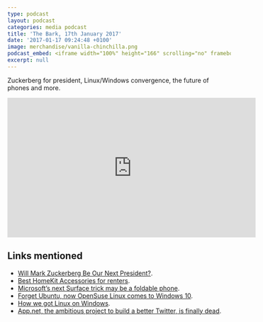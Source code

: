 ```yaml
---
type: podcast
layout: podcast
categories: media podcast
title: 'The Bark, 17th January 2017'
date: '2017-01-17 09:24:48 +0100'
image: merchandise/vanilla-chinchilla.png
podcast_embed: <iframe width="100%" height="166" scrolling="no" frameborder="no" src="https://w.soundcloud.com/player/?url=https%3A//api.soundcloud.com/tracks/303105192&amp;color=ff5500&amp;auto_play=false&amp;hide_related=false&amp;show_comments=true&amp;show_user=true&amp;show_reposts=false"></iframe>
excerpt: null
---
```


Zuckerberg for president, Linux/Windows convergence, the future of phones and more.

<iframe width="560" height="315" src="https://www.youtube.com/embed/X5YQsVZcjME" frameborder="0" allowfullscreen></iframe>

## Links mentioned

-   [Will Mark Zuckerberg Be Our Next President?](https://www.vanityfair.com/news/2017/01/will-mark-zuckerberg-be-our-next-president).
-   [Best HomeKit Accessories for renters](https://www.imore.com/best-homekit-accessories-renters).
-   [Microsoft’s next Surface trick may be a foldable phone](https://thenextweb.com/microsoft/2017/01/16/microsofts-next-surface-trick-may-foldable-phone/).
-   [Forget Ubuntu, now OpenSuse Linux comes to Windows 10](https://www.techworm.net/2017/01/forget-ubuntu-now-opensuse-linux-comes-windows-10.html).
-   [How we got Linux on Windows](https://www.oreilly.com/ideas/how-we-got-linux-on-windows).
-   [App.net, the ambitious project to build a better Twitter, is finally dead](https://techcrunch.com/2017/01/12/app-net-the-ambitious-project-to-build-a-better-twitter-is-finally-dead/).
